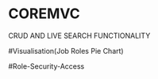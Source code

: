 # COREMVC
CRUD AND LIVE SEARCH FUNCTIONALITY

#Visualisation(Job Roles Pie Chart)


#Role-Security-Access
